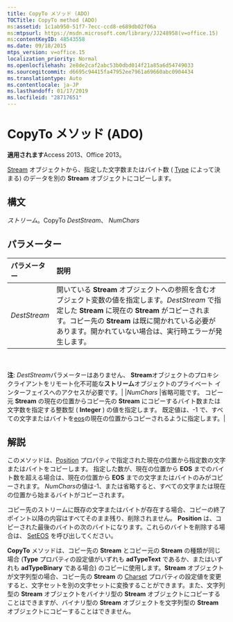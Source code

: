 ```yaml
---
title: CopyTo メソッド (ADO)
TOCTitle: CopyTo method (ADO)
ms:assetid: 1c1ab950-51f7-7ecc-ccd8-e689db02f06a
ms:mtpsurl: https://msdn.microsoft.com/library/JJ248958(v=office.15)
ms:contentKeyID: 48543558
ms.date: 09/18/2015
mtps_version: v=office.15
localization_priority: Normal
ms.openlocfilehash: 2e8de2caf2abc53b0dbd014f21a85a6d54749033
ms.sourcegitcommit: d6695c94415fa47952ee7961a69660abc0904434
ms.translationtype: Auto
ms.contentlocale: ja-JP
ms.lasthandoff: 01/17/2019
ms.locfileid: "28717651"
---
```

# <a name="copyto-method-ado"></a>CopyTo メソッド (ADO)

**適用されます**Access 2013、Office 2013。

[Stream](type-property-ado-stream.md) オブジェクトから、指定した文字数またはバイト数 ( [Type](stream-object-ado.md) によって決まる) のデータを別の **Stream** オブジェクトにコピーします。

## <a name="syntax"></a>構文

*ストリーム*。CopyTo *DestStream*、 *NumChars*

## <a name="parameters"></a>パラメーター

|パラメーター|説明|
|:--------|:----------|
|*DestStream* |開いている **Stream** オブジェクトへの参照を含むオブジェクト変数の値を指定します。*DestStream* で指定した **Stream** に現在の **Stream** がコピーされます。コピー先の **Stream** は既に開かれている必要があります。開かれていない場合は、実行時エラーが発生します。

<br/><br/>**注**: *DestStream*パラメーターはありません、 **Stream**オブジェクトのプロキシ クライアントをリモート化不可能な**ストリーム**オブジェクトのプライベート インターフェイスへのアクセスが必要です。|
|*NumChars* |省略可能です。 コピー元 **Stream** の現在の位置からコピー先の **Stream** にコピーするバイト数または文字数を指定する整数型 ( **Integer** ) の値を指定します。 既定値は、-1 で、すべての文字またはバイトを[eos](eos-property-ado.md)の現在の位置からコピーされるように指定します。|

## <a name="remarks"></a>解説

このメソッドは、[Position](position-property-ado.md) プロパティで指定された現在の位置から指定数の文字またはバイトをコピーします。 指定した数が、現在の位置から **EOS** までのバイト数を超える場合は、現在の位置から **EOS** までの文字またはバイトのみがコピーされます。 *NumChars*の値は-1、または省略すると、すべての文字または現在の位置から始まるバイトがコピーされます。

コピー先のストリームに既存の文字またはバイトが存在する場合、コピーの終了ポイント以降の内容はすべてそのまま残り、削除されません。 **Position** は、コピーされた最後のバイトの次のバイトになります。これらのバイトを削除する場合は、 [SetEOS](seteos-method-ado.md) を呼び出してください。

**CopyTo** メソッドは、コピー先の **Stream** とコピー元の **Stream** の種類が同じ場合 (**Type** プロパティの設定値がいずれも **adTypeText** であるか、またはいずれも **adTypeBinary** である場合) のコピーに使用します。**Stream** オブジェクトが文字列型の場合、コピー先の **Stream** の [Charset](charset-property-ado.md) プロパティの設定値を変更すると、文字セットを別の文字セットに変換することができます。また、文字列型の **Stream** オブジェクトをバイナリ型の **Stream** オブジェクトにコピーすることはできますが、バイナリ型の **Stream** オブジェクトを文字列型の **Stream** オブジェクトにコピーすることはできません。

